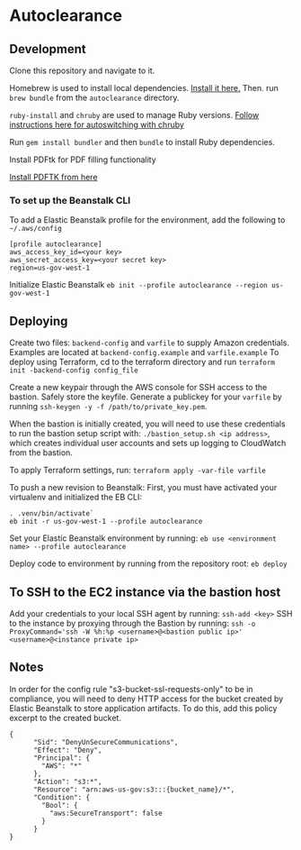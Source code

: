 # Autoclearance

## Development
Clone this repository and navigate to it.

Homebrew is used to install local dependencies. [Install it here.](https://brew.sh/)
Then. run `brew bundle` from the `autoclearance` directory.

`ruby-install` and `chruby` are used to manage Ruby versions.
[Follow instructions here for autoswitching with chruby](https://github.com/postmodern/chruby#auto-switching)

Run `gem install bundler` and then `bundle` to install Ruby dependencies.

Install PDFtk for PDF filling functionality

[Install PDFTK from here](https://www.pdflabs.com/tools/pdftk-the-pdf-toolkit/pdftk_server-2.02-mac_osx-10.11-setup.pkg)

### To set up the Beanstalk CLI
To add a Elastic Beanstalk profile for the environment, add the following to `~/.aws/config`
```
[profile autoclearance]
aws_access_key_id=<your key>
aws_secret_access_key=<your secret key>
region=us-gov-west-1
```

Initialize Elastic Beanstalk
`eb init --profile autoclearance --region us-gov-west-1`

## Deploying
Create two files: `backend-config` and `varfile` to supply Amazon credentials. Examples are located at `backend-config.example` and `varfile.example`
To deploy using Terraform, cd to the terraform directory and run `terraform init -backend-config config_file`

Create a new keypair through the AWS console for SSH access to the bastion. Safely store the keyfile.
Generate a publickey for your `varfile` by running `ssh-keygen -y -f /path/to/private_key.pem`.

When the bastion is initially created, you will need to use these credentials to run the bastion setup script
with: `./bastion_setup.sh <ip address>`,
which creates individual user accounts and sets up logging to CloudWatch from the bastion.

To apply Terraform settings, run: `terraform apply -var-file varfile`

To push a new revision to Beanstalk:
First, you must have activated your virtualenv and initialized the EB CLI:

```
. .venv/bin/activate`
eb init -r us-gov-west-1 --profile autoclearance
```

Set your Elastic Beanstalk environment by running:
`eb use <environment name> --profile autoclearance`

Deploy code to environment by running from the repository root:
`eb deploy`


## To SSH to the EC2 instance via the bastion host
Add your credentials to your local SSH agent by running: `ssh-add <key>`
SSH to the instance by proxying through the Bastion by running:
`ssh -o ProxyCommand='ssh -W %h:%p <username>@<bastion public ip>' <username>@<instance private ip>`

## Notes
In order for the config rule "s3-bucket-ssl-requests-only" to be in compliance, you will need to deny HTTP access for the bucket created by Elastic Beanstalk to store application artifacts. To do this, add this policy excerpt to the created bucket.
```
{
      "Sid": "DenyUnSecureCommunications",
      "Effect": "Deny",
      "Principal": {
        "AWS": "*"
      },
      "Action": "s3:*",
      "Resource": "arn:aws-us-gov:s3:::{bucket_name}/*",
      "Condition": {
        "Bool": {
          "aws:SecureTransport": false
        }
      }
}
```
